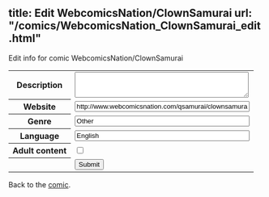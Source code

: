 title: Edit WebcomicsNation/ClownSamurai
url: "/comics/WebcomicsNation_ClownSamurai_edit.html"
---
Edit info for comic WebcomicsNation/ClownSamurai

<form name="comic" action="http://gaepostmail.appspot.com/comic/" method="post">
<table class="comicinfo">
<tr>
<th>Description</th><td><textarea name="description" cols="40" rows="3"></textarea></td>
</tr>
<tr>
<th>Website</th><td><input type="text" name="url" value="http://www.webcomicsnation.com/qsamurai/clownsamurai/" size="40"/></td>
</tr>
<tr>
<th>Genre</th><td><input type="text" name="genre" value="Other" size="40"/></td>
</tr>
<tr>
<th>Language</th><td><input type="text" name="language" value="English" size="40"/></td>
</tr>
<tr>
<th>Adult content</th><td><input type="checkbox" name="adult" value="adult" /></td>
</tr>
<tr>
<th></th><td>
<input type="hidden" name="comic" value="WebcomicsNation_ClownSamurai" />
<input type="submit" name="submit" value="Submit" />
</td>
</tr>
</table>
</form>

Back to the [comic](WebcomicsNation_ClownSamurai.html).
